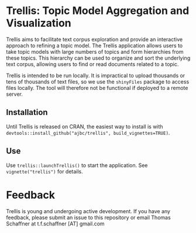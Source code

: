 # Trellis: Topic Model Aggregation and Visualization

Trellis aims to facilitate text corpus exploration and provide an interactive approach to refining a topic model.
The Trellis application allows users to take topic models with large numbers of topics and form hierarchies from these topics.
This hierarchy can be used to organize and sort the underlying text corpus, allowing users to find or read documents related to a topic.

Trellis is intended to be run locally. It is impractical to upload thousands or tens of thousands of text files, so we use the `shinyFiles` package to access files locally. The tool will therefore not be functional if deployed to a remote server.

## Installation

Until Trellis is released on CRAN, the easiest way to install is with `devtools::install_github("ajbc/trellis", build_vignettes=TRUE)`.

## Use

Use `trellis::launchTrellis()` to start the application.
See `vignette("trellis")` for details.

# Feedback

Trellis is young and undergoing active development. If you have any feedback, please submit an issue to this repository or email Thomas Schaffner at t.f.schaffner [AT] gmail.com
